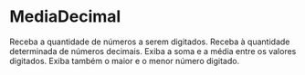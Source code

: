 # MediaDecimal
Receba a quantidade de números a serem digitados. Receba à quantidade determinada de números decimais. Exiba a soma e a média entre os valores digitados. Exiba também o maior e o menor número digitado.
